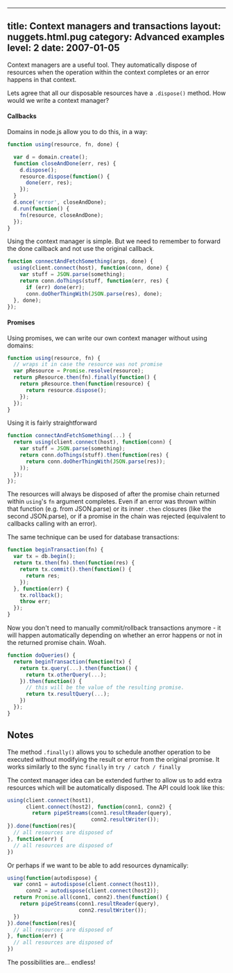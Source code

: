 
---
title: Context managers and transactions
layout: nuggets.html.pug
category: Advanced examples
level: 2
date: 2007-01-05
---

Context managers are a useful tool. They automatically dispose of resources
when the operation within the context completes or an error happens in that
context.

Lets agree that all our disposable resources have a `.dispose()` method. How
would we write a context manager?

#### Callbacks

Domains in node.js allow you to do this, in a way:

```js
function using(resource, fn, done) {

  var d = domain.create();
  function closeAndDone(err, res) {
    d.dispose();
    resource.dispose(function() {
      done(err, res);
    });
  }
  d.once('error', closeAndDone);
  d.run(function() {
    fn(resource, closeAndDone);
  });
}
```

Using the context manager is simple. But we need to remember to forward the
done callback and not use the original callback.

```js
function connectAndFetchSomething(args, done) {
  using(client.connect(host), function(conn, done) {
    var stuff = JSON.parse(something);
    return conn.doThings(stuff, function(err, res) {
      if (err) done(err);
      conn.doOherThingWith(JSON.parse(res), done);
  }, done);
});
```



#### Promises

Using promises, we can write our own context manager without using domains:

```js
function using(resource, fn) {
  // wraps it in case the resource was not promise
  var pResource = Promise.resolve(resource);
  return pResource.then(fn).finally(function() {
    return pResource.then(function(resource) {
      return resource.dispose();
    });
  });
}
```

Using it is fairly straightforward

```js
function connectAndFetchSomething(...) {
  return using(client.connect(host), function(conn) {
    var stuff = JSON.parse(something);
    return conn.doThings(stuff).then(function(res) {
      return conn.doOherThingWith(JSON.parse(res));
    ));
  });
});
```

The resources will always be disposed of after the promise chain returned
within `using`'s `fn` argument completes. Even if an error was thrown within
that function (e.g. from JSON.parse) or its inner `.then` closures (like the
second JSON.parse), or if a promise in the chain was rejected (equivalent to
callbacks calling with an error).

The same technique can be used for database transactions:

```js
function beginTransaction(fn) {
  var tx = db.begin();
  return tx.then(fn).then(function(res) {
    return tx.commit().then(function() {
      return res;
    });
  }, function(err) {
    tx.rollback();
    throw err;
  });
}
```

Now you don't need to manually commit/rollback transactions anymore - it will
happen automatically depending on whether an error happens or not in the
returned promise chain. Woah.

```js
function doQueries() {
  return beginTransaction(function(tx) {
    return tx.query(...).then(function() {
      return tx.otherQuery(...);
    }).then(function() {
      // this will be the value of the resulting promise.
      return tx.resultQuery(...);
    })
  });
}
```

## Notes

The method `.finally()` allows you to schedule another operation to be executed
without modifying the result or error from the original promise. It works
similarly to the sync `finally` in `try / catch / finally`

The context manager idea can be extended further to allow us to add extra
resources which will be automatically disposed. The API could look like this:

```js
using(client.connect(host1),
      client.connect(host2), function(conn1, conn2) {
        return pipeStreams(conn1.resultReader(query),
                           conn2.resultWriter());
}).done(function(res){
  // all resources are disposed of
}, function(err) {
  // all resources are disposed of
})
```

Or perhaps if we want to be able to add resources dynamically:

```js
using(function(autodispose) {
  var conn1 = autodispose(client.connect(host1)),
      conn2 = autodispose(client.connect(host2));
  return Promise.all(conn1, conn2).then(function() {
    return pipeStreams(conn1.resultReader(query),
                       conn2.resultWriter());
  })
}).done(function(res){
  // all resources are disposed of
}, function(err) {
  // all resources are disposed of
})
```

The possibilities are... endless!

